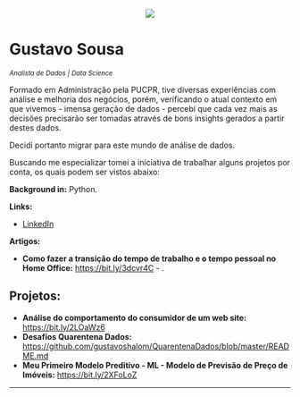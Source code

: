 
<p align="center">
  <img src="https://raw.githubusercontent.com/carlosfab/template_portfolio/master/banner.png" >
</p>

# Gustavo Sousa
<sub>*Analista de Dados | Data Science*</sub>

Formado em Administração pela PUCPR, tive diversas experiências com análise e melhoria dos negócios, porém, verificando o atual contexto em que vivemos - imensa geração de dados - percebi que cada vez mais as decisões precisarão ser tomadas através de bons insights gerados a partir destes dados.

Decidi portanto migrar para este mundo de análise de dados. 

Buscando me especializar tomei a iniciativa de trabalhar alguns projetos por conta, os quais podem ser vistos abaixo:

**Background in:** Python.

**Links:**
* [LinkedIn](https://www.linkedin.com/in/gustavosousash/)

**Artigos:**
* **Como fazer a transição do tempo de trabalho e o tempo pessoal no Home Office:** https://bit.ly/3dcvr4C - .


## Projetos:

* **Análise do comportamento do consumidor de um web site:** https://bit.ly/2LOaWz6 
* **Desafios Quarentena Dados:** https://github.com/gustavoshalom/QuarentenaDados/blob/master/README.md
* **Meu Primeiro Modelo Preditivo - ML - Modelo de Previsão de Preço de Imóveis:** https://bit.ly/2XFoLoZ
---




